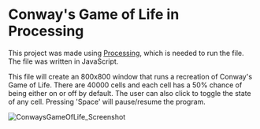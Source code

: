 # Conway's Game of Life in Processing

This project was made using [Processing](https://processing.org/), which is needed to run the file. The file was written in JavaScript.

This file will create an 800x800 window that runs a recreation of Conway's Game of Life. There are 40000 cells and each cell has a 50% chance of being either on or off by default. The user can also click to toggle the state of any cell. Pressing 'Space' will pause/resume the program.

![ConwaysGameOfLife_Screenshot](https://user-images.githubusercontent.com/65688007/147309984-6ea830ee-df53-476f-80ba-0ce7246ffc89.png)
